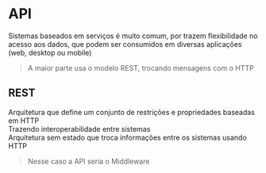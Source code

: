 # API

Sistemas baseados em serviços é muito comum, por trazem flexibilidade no acesso aos dados, que podem ser consumidos em diversas aplicações (web, desktop ou mobile)  
  
> A maior parte usa o modelo REST, trocando mensagens com o HTTP
  
## REST

Arquitetura que define um conjunto de restrições e propriedades baseadas em HTTP  
Trazendo interoperabilidade entre sistemas  
Arquitetura sem estado que troca informações entre os sistemas usando HTTP  
  
> Nesse caso a API seria o Middleware
  

